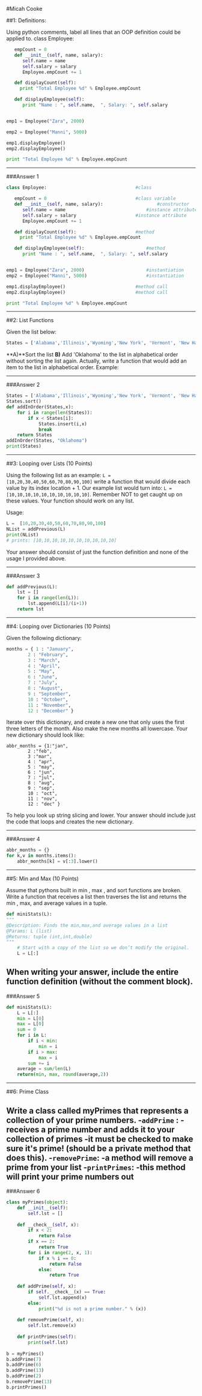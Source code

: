 #Micah Cooke

##1: Definitions:

Using python comments, label all lines that an OOP definition could be applied to.
class Employee:
```python
   empCount = 0
   def __init__(self, name, salary):
      self.name = name
      self.salary = salary
      Employee.empCount += 1

   def displayCount(self):
     print "Total Employee %d" % Employee.empCount

   def displayEmployee(self):
      print "Name : ", self.name,  ", Salary: ", self.salary


emp1 = Employee("Zara", 2000) 

emp2 = Employee("Manni", 5000)

emp1.displayEmployee()
emp2.displayEmployee()

print "Total Employee %d" % Employee.empCount
```
-----

###Answer 1

```python
class Employee: 								#class

   empCount = 0   								#class variable
   def __init__(self, name, salary): 					#constructor
      self.name = name  							#instance attribute
      self.salary = salary 						#instance attribute
      Employee.empCount += 1

   def displayCount(self): 						#method
     print "Total Employee %d" % Employee.empCount

   def displayEmployee(self): 						#method
      print "Name : ", self.name,  ", Salary: ", self.salary


emp1 = Employee("Zara", 2000)  						#instantiation
emp2 = Employee("Manni", 5000) 						#instantiation

emp1.displayEmployee() 							#method call
emp2.displayEmployee() 							#method call

print "Total Employee %d" % Employee.empCount
```
-----

##2: List Functions

Given the list below:
```python 
States = ['Alabama','Illinois','Wyoming','New York', 'Vermont', 'New Hampshire', 'Maine', 'Texas']
```
**A)**Sort the list
**B)** Add 'Oklahoma' to the list in alphabetical order without sorting the list again. Actually, write a function that would add an item to the list in alphabetical order. Example:

-----
###Answer 2
```python
States = ['Alabama','Illinois','Wyoming','New York', 'Vermont', 'New Hampshire', 'Maine', 'Texas']
States.sort()
def addInOrder(States,x):
	for i in range(len(States)):
		if x < States[i]:
			States.insert(i,x)
			break 
	return States
addInOrder(States, "Oklahoma")
print(States)
```
------

##3: Looping over Lists
(10 Points)

Using the following list as an example: `L = [10,20,30,40,50,60,70,80,90,100]` write a function that would divide each value by its index location + 1. Our example list would turn into: `L = [10,10,10,10,10,10,10,10,10,10]`. Remember NOT to get caught up on these values. Your function should work on any list.

Usage:
```python
L =  [10,20,30,40,50,60,70,80,90,100]
NList = addPrevious(L)
print(NList)
# prints: [10,10,10,10,10,10,10,10,10,10]
```
Your answer should consist of just the function definition and none of the usage I provided above.

------
###Answer 3
```python
def addPrevious(L):
	lst = []
	for i in range(len(L)):
		lst.append(L[i]/(i+1))
	return lst
```
-----


##4: Looping over Dictionaries
(10 Points)

Given the following dictionary:
```python
months = { 1 : "January", 
        2 : "February", 
        3 : "March", 
        4 : "April", 
        5 : "May", 
        6 : "June", 
        7 : "July",
        8 : "August",
        9 : "September", 
        10 : "October", 
        11 : "November",
        12 : "December" }
```
Iterate over this dictionary, and create a new one that only uses the first three letters of the month. Also make the new months all lowercase. Your new dictionary should look like:
```
abbr_months = {1:"jan",
        2 :"feb",
        3 :"mar",
        4 : "apr", 
        5 : "may", 
        6 : "jun", 
        7 : "jul",
        8 : "aug",
        9 : "sep", 
        10 : "oct", 
        11 : "nov",
        12 : "dec" }
```

To help you look up string slicing and lower.
Your answer should include just the code that loops and creates the new dictionary.


-----
###Answer 4 
```python
abbr_months = {}
for k,v in months.items():
	abbr_months[k] = v[:3].lower()
```	
-----
##5: Min and Max
(10 Points)

Assume that pythons built in min , max , and sort functions are broken. Write a function that receives a list then traverses the list and returns the min , max, and average values in a tuple.
```python
def miniStats(L):
""" 
@Description: Finds the min,max,and average values in a list
@Params: L (list)
@Returns: tuple (int,int,double)
"""
    # Start with a copy of the list so we don’t modify the original.
    L = L[:]
```



When writing your answer, include the entire function definition (without the comment block).
-----
###Answer 5
```python
def miniStats(L):
	L = L[:]
	min = L[0]
	max = L[0]
	sum = 0
	for i in L:
		if i < min:
			min = i
		if i > max:
			max = i
		sum += i
	average = sum/len(L)
	return(min, max, round(average,2))
```		
-----
##6: Prime Class

Write a class called myPrimes that represents a collection of your prime numbers.
-`addPrime` :
	-receives a prime number and adds it to your collection of primes
	-it must be checked to make sure it's prime! (should be a private method that does this).
-`removePrime`:
	-a method will remove a prime from your list
-`printPrimes`:
	-this method will print your prime numbers out
-----
###Answer 6
```python
class myPrimes(object):
	def __init__(self):
		self.lst = []
		
	def __check__(self, x):
		if x < 2:
			return False
		if x == 2: 
			return True    
		for i in range(2, x, 1):
			if x % i == 0:
				return False
			else:
				return True
		
	def addPrime(self, x):
		if self.__check__(x) == True:
			self.lst.append(x)
		else:
			print("%d is not a prime number." % (x))
	
	def removePrime(self, x):
		self.lst.remove(x)
	
	def printPrimes(self):
		print(self.lst)		
		
b = myPrimes()
b.addPrime(7)
b.addPrime(6)
b.addPrime(13)
b.addPrime(2)
b.removePrime(13)
b.printPrimes()
```
